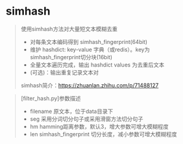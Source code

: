 # simhash

> 使用simhash方法对大量短文本模糊去重
> 
> - 对每条文本编码得到 simhash_fingerprint(64bit)
> - 维护 hashdict: key-value 字典（或redis）。key为simhash_fingerprint切分块(16bit)
> - 全量文本遍历完成，输出 hashdict values 为去重后文本
> - (可选)：输出重复记录文本对
> 
> simhash简介：https://zhuanlan.zhihu.com/p/71488127

> [filter_hash.py]参数描述
> - filename 原文本，位于data目录下
> - seg 采用分词切分句子或采用滑窗方法切分句子
> - hm hamming距离参数，默认3，增大参数可增大模糊程度
> - len simhash_fingerprint 切分长度，减小参数可增大模糊程度

